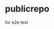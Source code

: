 # publicrepo
for e2e test























































































































































































































































































































































































































































































































































































































































































































































































































































































































































































































































































































































































































































































































































































































































































































































































































































































